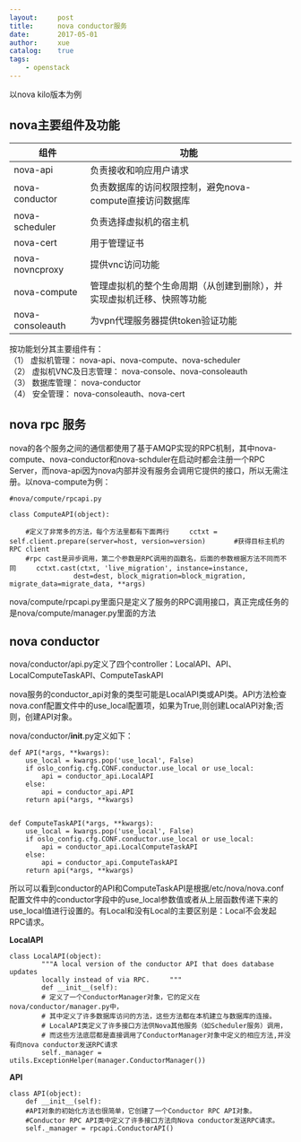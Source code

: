 ```yaml
---
layout:     post
title:      nova conductor服务
date:       2017-05-01
author:     xue
catalog:    true
tags:
    - openstack
---
```



以nova kilo版本为例
## nova主要组件及功能

|组件|功能|
|--|--|
|nova-api|负责接收和响应用户请求|
|nova-conductor|负责数据库的访问权限控制，避免nova-compute直接访问数据库|
|nova-scheduler|负责选择虚拟机的宿主机|
|nova-cert|用于管理证书|
|nova-novncproxy|提供vnc访问功能|
|nova-compute|管理虚拟机的整个生命周期（从创建到删除），并实现虚拟机迁移、快照等功能|
|nova-consoleauth|为vpn代理服务器提供token验证功能|


按功能划分其主要组件有：  
（1） 虚拟机管理： nova-api、nova-compute、nova-scheduler  
（2） 虚拟机VNC及日志管理： nova-console、nova-consoleauth  
（3） 数据库管理： nova-conductor  
（4） 安全管理： nova-consoleauth、nova-cert


## nova rpc 服务

nova的各个服务之间的通信都使用了基于AMQP实现的RPC机制，其中nova-compute、nova-conductor和nova-schduler在启动时都会注册一个RPC Server，而nova-api因为nova内部并没有服务会调用它提供的接口，所以无需注册。以nova-compute为例：

```
#nova/compute/rpcapi.py

class ComputeAPI(object):

    #定义了非常多的方法，每个方法里都有下面两行     cctxt = self.client.prepare(server=host, version=version)       #获得目标主机的RPC client
    #rpc cast是异步调用，第二个参数是RPC调用的函数名，后面的参数根据方法不同而不同     cctxt.cast(ctxt, 'live_migration', instance=instance,                            dest=dest, block_migration=block_migration,                migrate_data=migrate_data, **args)

```

nova/compute/rpcapi.py里面只是定义了服务的RPC调用接口，真正完成任务的是nova/compute/manager.py里面的方法

## nova conductor

nova/conductor/api.py定义了四个controller：LocalAPI、API、LocalComputeTaskAPI、ComputeTaskAPI


nova服务的conductor_api对象的类型可能是LocalAPI类或API类。API方法检查nova.conf配置文件中的use_local配置项，如果为True,则创建LocalAPI对象;否则，创建API对象。



nova/conductor/__init__.py定义如下：

```
def API(*args, **kwargs):
    use_local = kwargs.pop('use_local', False)
    if oslo_config.cfg.CONF.conductor.use_local or use_local:
        api = conductor_api.LocalAPI
    else:
        api = conductor_api.API
    return api(*args, **kwargs)


def ComputeTaskAPI(*args, **kwargs):
    use_local = kwargs.pop('use_local', False)
    if oslo_config.cfg.CONF.conductor.use_local or use_local:
        api = conductor_api.LocalComputeTaskAPI
    else:
        api = conductor_api.ComputeTaskAPI
    return api(*args, **kwargs)
```

所以可以看到conductor的API和ComputeTaskAPI是根据/etc/nova/nova.conf配置文件中的conductor字段中的use_local参数值或者从上层函数传递下来的use_local值进行设置的。有Local和没有Local的主要区别是：Local不会发起RPC请求。

**LocalAPI**


```
class LocalAPI(object):     
        """A local version of the conductor API that does database updates
        locally instead of via RPC.     """
        def __init__(self):         
        # 定义了一个ConductorManager对象，它的定义在nova/conductor/manager.py中，
        # 其中定义了许多数据库访问的方法，这些方法都在本机建立与数据库的连接。
        # LocalAPI类定义了许多接口方法供Nova其他服务（如Scheduler服务）调用，
        # 而这些方法底层都是直接调用了ConductorManager对象中定义的相应方法,并没有向nova conductor发送RPC请求         
        self._manager = utils.ExceptionHelper(manager.ConductorManager())
```


**API**

```
class API(object):
    def __init__(self):
    #API对象的初始化方法也很简单，它创建了一个Conductor RPC API对象。
    #Conductor RPC API类中定义了许多接口方法向Nova conductor发送RPC请求。
    self._manager = rpcapi.ConductorAPI()
```
